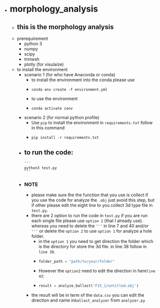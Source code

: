 - # morphology_analysis
	- ## this is the morphology analysis
	- prerequirement
		- python 3
		- numpy
		- scipy
		- trimesh
		- plotly (for visulaize)
	- to install the environment
		- scenario 1 (for who have Anaconda or conda)
			- to install the environment into the conda please use
			-
			  ```
			  conda env create -f environment.yml
			  ```
			- to use the environment
			-
			  ```
			  conda activate cenv
			  ```
		- scenario 2 (for normal python profile)
			- Use `pip` to install the environment in `requirements.txt` follow in this command
			-
			  ```
			  pip install -r requirements.txt
			  ```
		- to run the code:
			-
			  ```
			  python3 test.py
			  ```
		- ### NOTE
			- please make sure the the function that you use is collect if you use the code for analyze the `.obj` just avoid this step, but if other please edit the eight line to you collect 3d type file in `test.py`.
			- there are 2 option to run the code in `test.py` if you are run each single file please use `option 2` (that I already use). whereas you need to delete the `'''` in line 7 and 40 and/or `'''` or delete the `option 2` to use `option 1` for analyze a hole folder.
				- in the `option 1` you need to get direction the folder which is the directory for store the 3d file. in line 38 follow in `line 38`.
				-
				  ``` python
				  folder_path = "path/to/your/folder"
				  ```
				- However the `option2` need to edit the direction in here`line 42`:
				-
				  ``` python
				  result = analyze_ballast('F15_1/untitled.obj')
				  ```
			- the result will be in term of the `data.csv` you can edit the direction and name in`ballast_analyzer` from `analyzer.py`
